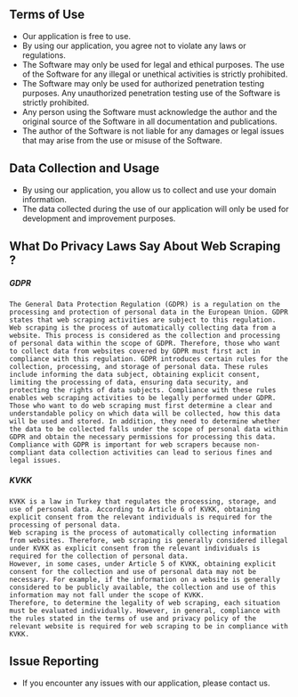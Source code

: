 
## Terms of Use

- Our application is free to use.
- By using our application, you agree not to violate any laws or regulations.
- The Software may only be used for legal and ethical purposes. The use of the Software for any illegal or unethical activities is strictly prohibited.
- The Software may only be used for authorized penetration testing purposes. Any unauthorized penetration testing use of the Software is strictly prohibited.
- Any person using the Software must acknowledge the author and the original source of the Software in all documentation and publications.
- The author of the Software is not liable for any damages or legal issues that may arise from the use or misuse of the Software.

## Data Collection and Usage

- By using our application, you allow us to collect and use your domain information.
- The data collected during the use of our application will only be used for development and improvement purposes.



## What Do Privacy Laws Say About Web Scraping ?

##### GDPR 

```
The General Data Protection Regulation (GDPR) is a regulation on the processing and protection of personal data in the European Union. GDPR states that web scraping activities are subject to this regulation. Web scraping is the process of automatically collecting data from a website. This process is considered as the collection and processing of personal data within the scope of GDPR. Therefore, those who want to collect data from websites covered by GDPR must first act in compliance with this regulation. GDPR introduces certain rules for the collection, processing, and storage of personal data. These rules include informing the data subject, obtaining explicit consent, limiting the processing of data, ensuring data security, and protecting the rights of data subjects. Compliance with these rules enables web scraping activities to be legally performed under GDPR. Those who want to do web scraping must first determine a clear and understandable policy on which data will be collected, how this data will be used and stored. In addition, they need to determine whether the data to be collected falls under the scope of personal data within GDPR and obtain the necessary permissions for processing this data. Compliance with GDPR is important for web scrapers because non-compliant data collection activities can lead to serious fines and legal issues.
```

##### KVKK

```
KVKK is a law in Turkey that regulates the processing, storage, and use of personal data. According to Article 6 of KVKK, obtaining explicit consent from the relevant individuals is required for the processing of personal data.
Web scraping is the process of automatically collecting information from websites. Therefore, web scraping is generally considered illegal under KVKK as explicit consent from the relevant individuals is required for the collection of personal data.
However, in some cases, under Article 5 of KVKK, obtaining explicit consent for the collection and use of personal data may not be necessary. For example, if the information on a website is generally considered to be publicly available, the collection and use of this information may not fall under the scope of KVKK.
Therefore, to determine the legality of web scraping, each situation must be evaluated individually. However, in general, compliance with the rules stated in the terms of use and privacy policy of the relevant website is required for web scraping to be in compliance with KVKK.
```



## Issue Reporting

- If you encounter any issues with our application, please contact us.